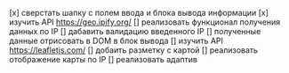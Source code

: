 [x] сверстать шапку с полем ввода и блока вывода информации
[x] изучить API https://geo.ipify.org/
[] реализовать функционал получения данных по IP
[] дабавить валидацию введенного IP
[] полученные данные отрисовать в DOM в блок вывода
[] изучить API https://leafletjs.com/ 
[] добаить разметку с картой
[] реализовать отображение карты по IP
[] реализовать адаптив